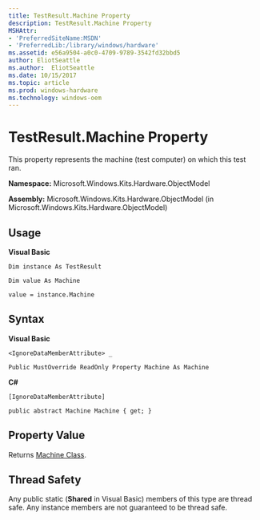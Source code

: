 ```yaml
---
title: TestResult.Machine Property
description: TestResult.Machine Property
MSHAttr:
- 'PreferredSiteName:MSDN'
- 'PreferredLib:/library/windows/hardware'
ms.assetid: e56a9504-a0c0-4709-9789-3542fd32bbd5
author: EliotSeattle
ms.author:  EliotSeattle
ms.date: 10/15/2017
ms.topic: article
ms.prod: windows-hardware
ms.technology: windows-oem
---
```


# TestResult.Machine Property


This property represents the machine (test computer) on which this test ran.

**Namespace:** Microsoft.Windows.Kits.Hardware.ObjectModel

**Assembly:** Microsoft.Windows.Kits.Hardware.ObjectModel (in Microsoft.Windows.Kits.Hardware.ObjectModel)

## <span id="Usage"></span><span id="usage"></span><span id="USAGE"></span>Usage


**Visual Basic**

`Dim instance As TestResult`

`Dim value As Machine`

`value = instance.Machine`

## <span id="Syntax"></span><span id="syntax"></span><span id="SYNTAX"></span>Syntax


**Visual Basic**

`<IgnoreDataMemberAttribute> _`

`Public MustOverride ReadOnly Property Machine As Machine`

**C#**

`[IgnoreDataMemberAttribute]`

`public abstract Machine Machine { get; }`

## <span id="Property_Value"></span><span id="property_value"></span><span id="PROPERTY_VALUE"></span>Property Value


Returns [Machine Class](machine-class.md).

## <span id="Thread_Safety"></span><span id="thread_safety"></span><span id="THREAD_SAFETY"></span>Thread Safety


Any public static (**Shared** in Visual Basic) members of this type are thread safe. Any instance members are not guaranteed to be thread safe.

 

 






